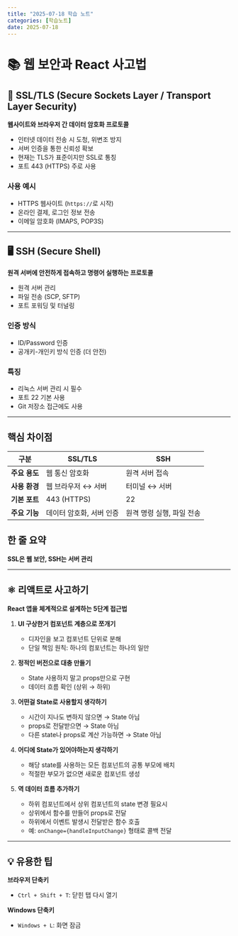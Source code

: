 ```yaml
---
title: "2025-07-18 학습 노트"
categories: [학습노트]
date: 2025-07-18
---
```


# 📚 웹 보안과 React 사고법

## 🔐 SSL/TLS (Secure Sockets Layer / Transport Layer Security)

**웹사이트와 브라우저 간 데이터 암호화 프로토콜**

- 인터넷 데이터 전송 시 도청, 위변조 방지
- 서버 인증을 통한 신뢰성 확보
- 현재는 TLS가 표준이지만 SSL로 통칭
- 포트 443 (HTTPS) 주로 사용

### 사용 예시
- HTTPS 웹사이트 (`https://`로 시작)
- 온라인 결제, 로그인 정보 전송
- 이메일 암호화 (IMAPS, POP3S)

---

## 🖥️ SSH (Secure Shell)

**원격 서버에 안전하게 접속하고 명령어 실행하는 프로토콜**

- 원격 서버 관리
- 파일 전송 (SCP, SFTP)
- 포트 포워딩 및 터널링

### 인증 방식
- ID/Password 인증
- 공개키-개인키 방식 인증 (더 안전)

### 특징
- 리눅스 서버 관리 시 필수
- 포트 22 기본 사용
- Git 저장소 접근에도 사용

---

## 핵심 차이점

| 구분 | SSL/TLS | SSH |
|------|---------|-----|
| **주요 용도** | 웹 통신 암호화 | 원격 서버 접속 |
| **사용 환경** | 웹 브라우저 ↔ 서버 | 터미널 ↔ 서버 |
| **기본 포트** | 443 (HTTPS) | 22 |
| **주요 기능** | 데이터 암호화, 서버 인증 | 원격 명령 실행, 파일 전송 |

## 한 줄 요약
**SSL은 웹 보안, SSH는 서버 관리**

---

## ⚛️ 리액트로 사고하기

**React 앱을 체계적으로 설계하는 5단계 접근법**

1. **UI 구상한거 컴포넌트 계층으로 쪼개기**
   - 디자인을 보고 컴포넌트 단위로 분해
   - 단일 책임 원칙: 하나의 컴포넌트는 하나의 일만

2. **정적인 버전으로 대충 만들기**
   - State 사용하지 말고 props만으로 구현
   - 데이터 흐름 확인 (상위 → 하위)

3. **어떤걸 State로 사용할지 생각하기**
   - 시간이 지나도 변하지 않으면 → State 아님
   - props로 전달받으면 → State 아님
   - 다른 state나 props로 계산 가능하면 → State 아님

4. **어디에 State가 있어야하는지 생각하기**
   - 해당 state를 사용하는 모든 컴포넌트의 공통 부모에 배치
   - 적절한 부모가 없으면 새로운 컴포넌트 생성

5. **역 데이터 흐름 추가하기**
   - 하위 컴포넌트에서 상위 컴포넌트의 state 변경 필요시
   - 상위에서 함수를 만들어 props로 전달
   - 하위에서 이벤트 발생시 전달받은 함수 호출
   - 예: `onChange={handleInputChange}` 형태로 콜백 전달

---

## 💡 유용한 팁

**브라우저 단축키**
- `Ctrl + Shift + T`: 닫힌 탭 다시 열기

**Windows 단축키**
- `Windows + L`: 화면 잠금
